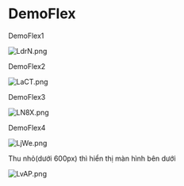 # DemoFlex
<p>DemoFlex1</p>
<img src="https://i.wingur.com/LdrN.png" alt="LdrN.png" border="0">

<p>DemoFlex2</p>
<img src="https://i.wingur.com/LaCT.png" alt="LaCT.png" border="0">

<p>DemoFlex3</p>
<img src="https://i.wingur.com/LN8X.png" alt="LN8X.png" border="0">

<p>DemoFlex4</p>
<img src="https://i.wingur.com/LjWe.png" alt="LjWe.png" border="0">
<p>Thu nhỏ(dưới 600px) thì hiển thị màn hình bên dưới</p>
<img src="https://i.wingur.com/LvAP.png" alt="LvAP.png" border="0">
